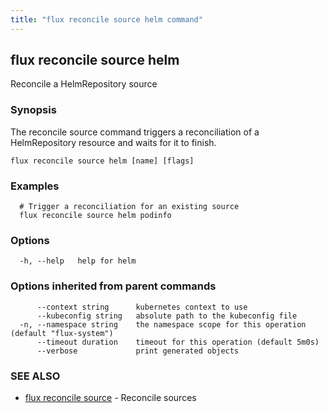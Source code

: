 ```yaml
---
title: "flux reconcile source helm command"
---
```

## flux reconcile source helm

Reconcile a HelmRepository source

### Synopsis

The reconcile source command triggers a reconciliation of a HelmRepository resource and waits for it to finish.

```
flux reconcile source helm [name] [flags]
```

### Examples

```
  # Trigger a reconciliation for an existing source
  flux reconcile source helm podinfo
```

### Options

```
  -h, --help   help for helm
```

### Options inherited from parent commands

```
      --context string      kubernetes context to use
      --kubeconfig string   absolute path to the kubeconfig file
  -n, --namespace string    the namespace scope for this operation (default "flux-system")
      --timeout duration    timeout for this operation (default 5m0s)
      --verbose             print generated objects
```

### SEE ALSO

* [flux reconcile source](../flux_reconcile_source/)	 - Reconcile sources

